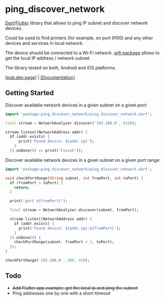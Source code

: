# ping_discover_network

[Dart](https://dart.dev)/[Flutter](https://flutter.dev) library that allows to ping IP subnet and discover network devices.

Could be used to find printers (for example, on port 9100) and any other devices and services in local network.

The device should be connected to a Wi-Fi network. [wifi package](https://pub.dev/packages/wifi) allows to get the local IP address / network subnet. 

The library tested on both, Android and iOS platforms.

[[pub.dev page]](https://pub.dev/packages/ping_discover_network) | [[Documentation]](https://pub.dev/documentation/ping_discover_network/latest/)

## Getting Started

Discover available network devices in a given subnet on a given port:

```dart
import 'package:ping_discover_network/ping_discover_network.dart';

final stream = NetworkAnalyzer.discover('192.168.0', 9100);

stream.listen((NetworkAddress addr) {
  if (addr.exists) {
      print('Found device: ${addr.ip}');
    }
  }).onDone(() => print('Finish'));
```

Discover available network devices in a given subnet on a given port range:

```dart
import 'package:ping_discover_network/ping_discover_network.dart';

void checkPortRange(String subnet, int fromPort, int toPort) {
  if (fromPort > toPort) {
    return;
  }

  print('port ${fromPort}');

  final stream = NetworkAnalyzer.discover(subnet, fromPort);

  stream.listen((NetworkAddress addr) {
    if (addr.exists) {
      print('Found device: ${addr.ip}:${fromPort}');
    }
  }).onDone(() {
    checkPortRange(subnet, fromPort + 1, toPort);
  });
}

checkPortRange('192.168.0', 400, 410);
```

## Todo
* ~~Add Flutter app example: get the local ip and ping the subnet~~
* Ping addresses one by one with a short timeout